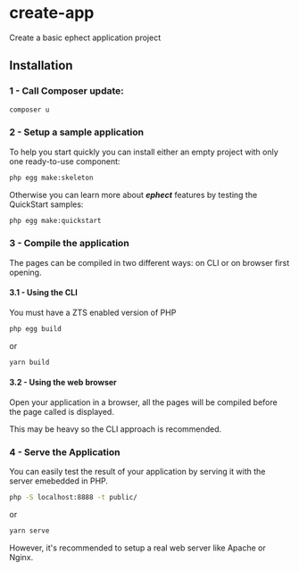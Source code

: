 # create-app
Create a basic ephect application project

## Installation

### 1 - Call Composer update:

```bash
composer u
```

### 2 - Setup a sample application

To help you start quickly you can install either an empty project with only one ready-to-use component:

```bash
php egg make:skeleton
```

Otherwise you can learn more about _**ephect**_ features by testing the QuickStart samples:

```bash
php egg make:quickstart
```

### 3 - Compile the application

The pages can be compiled in two different ways: on CLI or on browser first opening.

#### 3.1 - Using the CLI

You must have a ZTS enabled version of PHP

```bash
php egg build
```

or

```bash
yarn build
```

#### 3.2 - Using the web browser

Open your application in a browser, all the pages will be compiled before the page called is displayed.

This may be heavy so the CLI approach is recommended. 

### 4 - Serve the Application

You can easily test the result of your application by serving it with the server emebedded in PHP.

```bash
php -S localhost:8888 -t public/
```

or

```bash
yarn serve
```

However, it's recommended to setup a real web server like Apache or Nginx.
